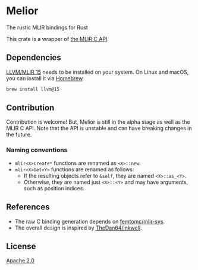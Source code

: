 # Melior

The rustic MLIR bindings for Rust

This crate is a wrapper of [the MLIR C API](https://mlir.llvm.org/docs/CAPI/).

## Dependencies

[LLVM/MLIR 15](https://llvm.org/) needs to be installed on your system. On Linux and macOS, you can install it via [Homebrew](https://brew.sh).

```sh
brew install llvm@15
```

## Contribution

Contribution is welcome! But, Melior is still in the alpha stage as well as the MLIR C API. Note that the API is unstable and can have breaking changes in the future.

### Naming conventions

- `mlir<X>Create*` functions are renamed as `<X>::new`.
- `mlir<X>Get<Y>` functions are renamed as follows:
  - If the resulting objects refer to `&self`, they are named `<X>::as_<Y>`.
  - Otherwise, they are named just `<X>::<Y>` and may have arguments, such as position indices.

## References

- The raw C binding generation depends on [femtomc/mlir-sys](https://github.com/femtomc/mlir-sys).
- The overall design is inspired by [TheDan64/inkwell](https://github.com/TheDan64/inkwell).

## License

[Apache 2.0](LICENSE)
